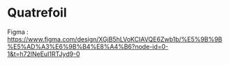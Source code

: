 # Quatrefoil
Figma : https://www.figma.com/design/XGjB5hLVoKCIAVQE6Zwb1b/%E5%9B%9B%E5%AD%A3%E6%9B%B4%E8%A4%B6?node-id=0-1&t=h72lNeEuI1RTJyd9-0

